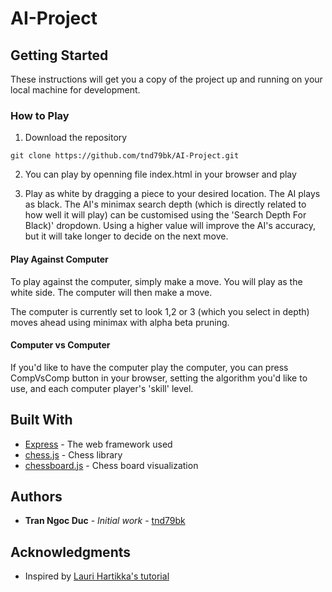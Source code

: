 # AI-Project
## Getting Started

These instructions will get you a copy of the project up and running on your local machine for development. 

### How to Play
1. Download the repository
```
git clone https://github.com/tnd79bk/AI-Project.git
```
2. You can play by openning file index.html in your browser and play

3. Play as white by dragging a piece to your desired location. The AI plays as black. The AI's minimax search depth (which is directly related to how well it will play) can be customised using the 'Search Depth For Black)' dropdown. Using a higher value will improve the AI's accuracy, but it will take longer to decide on the next move.

#### Play Against Computer

To play against the computer, simply make a move. You will play as the white side. The computer will then make a move.

The computer is currently set to look 1,2 or 3 (which you select in depth) moves ahead using minimax with alpha beta pruning.

#### Computer vs Computer

If you'd like to have the computer play the computer, you can press CompVsComp button in your browser, setting the algorithm you'd like to use, and each computer player's 'skill' level.

## Built With

* [Express](https://expressjs.com) - The web framework used
* [chess.js](https://github.com/jhlywa/chess.js) - Chess library
* [chessboard.js](https://github.com/oakmac/chessboardjs) - Chess board visualization

## Authors

* **Tran Ngoc Duc** - *Initial work* - [tnd79bk](https://github.com/tnd79bk)

## Acknowledgments

* Inspired by [Lauri Hartikka's tutorial](https://medium.freecodecamp.org/simple-chess-ai-step-by-step-1d55a9266977)
